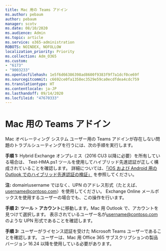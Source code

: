 ```yaml
---
title: Mac 用の Teams アドイン
ms.author: pebaum
author: pebaum
manager: scotv
ms.date: 08/10/2020
ms.audience: Admin
ms.topic: article
ms.service: o365-administration
ROBOTS: NOINDEX, NOFOLLOW
localization_priority: Priority
ms.collection: Adm_O365
ms.custom:
- "6173"
- "9003233"
ms.openlocfilehash: 1e5f6d66386398ad8600f9383f9f7a1dcf0ce69f
ms.sourcegitcommit: c6692ce0fa1358ec3529e59ca0ecdfdea4cdc759
ms.translationtype: HT
ms.contentlocale: ja-JP
ms.lasthandoff: 09/14/2020
ms.locfileid: "47670333"
---
```

# <a name="teams-add-in-for-mac"></a>Mac 用の Teams アドイン

Mac オペレーティング システム ユーザー用の Teams アドインが存在しない問題のトラブルシューティングを行うには、次の手順を実行します。

**手順 1:** Hybrid Exchange オンプレミス（2016 CU3 以降に必要）を所有している場合は、 Test-HMA.ps1 ツールを使用してハイブリッド先進認証が正しく構成されていることを確認します。 詳細については、[「iOS および Android 用の Outlook でのハイブリッド先進認証の検証」](https://aka.ms/AA980zq) を参照してください。  

**注:** domain\username ではなく、UPN のアドレス形式（たとえば、[username@contoso.com](mailto:username@contoso.com)）を使用してください。 Exchange Online メールボックスを使用するユーザーの場合でも、この操作を行います。

**手順 2:** **ツール** > **アカウント**に移動します。Mac 用 Outlook で、アカウントを見つけて選択します。 表示されているユーザー名が[username@contoso.com](mailto:username@contoso.com) のような UPN 形式であることを確認します。

**手順 3:** ユーザーがライセンス認証を受けた Microsoft Teams ユーザーであることを確認します。 ユーザーは、Mac 用 Office 365 サブスクリプションの製品バージョン 16.24 以降を使用している必要があります。